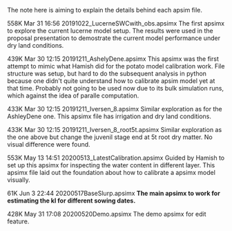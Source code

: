 The note here is aiming to explain the details behind each apsim file.



558K Mar 31 16:56 20191022_LucerneSWCwith_obs.apsimx
	The first apsimx to explore the current lucerne model setup. 
	The results were used in the proposal presentation to demostrate 
	the current model performance under dry land conditions. 

439K Mar 30 12:15 20191211_AshelyDene.apsimx
	This apsimx was the first attempt to mimic what Hamish did for the potato model 
	calibration work. File structure was setup, but hard to do the subsequent analysis in python
	because one didn't quite understand how to calibrate apsim model yet at that time.
	Probably not going to be used now due to its bulk simulation runs, which against the idea of 
	paralle computation. 

433K Mar 30 12:15 20191211_Iversen_8.apsimx
	Similar exploration as for the AshleyDene one. This apsimx file has irrigation and dry land conditions. 

433K Mar 30 12:15 20191211_Iversen_8_root5t.apsimx
	Similar exploration as the one above but change the juvenil stage end at 5t root dry matter.
	No visual difference were found. 

553K May 13 14:51 20200513_LatestCalibration.apsimx
	Guided by Hamish to set up this apsimx for inspecting the water content in different layer. 
	This apsimx file laid out the foundation about how to calibrate a apsimx model visually. 
	
 61K Jun  3 22:44 20200517BaseSlurp.apsimx
	**The main apsimx to work for estimating the kl for different sowing dates.**

428K May 31 17:08 20200520Demo.apsimx
	The demo apsimx for edit feature. 
	